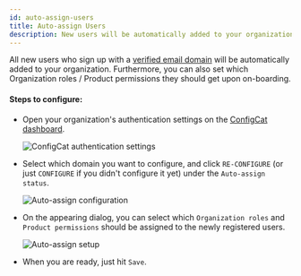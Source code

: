 ```yaml
---
id: auto-assign-users
title: Auto-assign Users
description: New users will be automatically added to your organization if you have a verified domain. Here is how to set it up.
---
```


All new users who sign up with a [verified email domain](/docs/advanced/team-management/domain-verification) will be automatically added to your organization.
Furthermore, you can also set which Organization roles / Product permissions they should get upon on-boarding.

#### Steps to configure:

- Open your organization's authentication settings on the <a href="https://app.configcat.com/organization/authentication" target="_blank">ConfigCat dashboard</a>.

  <img className="saml-tutorial-img zoomable zoomable" src="/docs/assets/saml/dashboard/authentication.png" alt="ConfigCat authentication settings" alt="Authentication settings" />

- Select which domain you want to configure, and click `RE-CONFIGURE` (or just `CONFIGURE` if you didn't configure it yet) under the `Auto-assign status`.

  <img className="saml-tutorial-img zoomable zoomable" src="/docs/assets/saml/dashboard/auto_assign_config.png" alt="Auto-assign configuration" />

- On the appearing dialog, you can select which `Organization roles` and `Product permissions` should be assigned to the newly registered users.

  <img className="saml-tutorial-img zoomable zoomable" src="/docs/assets/saml/dashboard/auto_assign_set.png" alt="Auto-assign setup" />

- When you are ready, just hit `Save`.